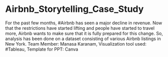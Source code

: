 # Airbnb_Storytelling_Case_Study

For the past few months, #Airbnb has seen a major decline in revenue. Now that the restrictions have started lifting and people have started to travel more, Airbnb wants to make sure that it is fully prepared for this change. So, analysis has been done on a dataset consisting of various Airbnb listings in New York. Team Member: Manasa Karanam, Visualization tool used: #Tableau, Template for PPT: Canva

